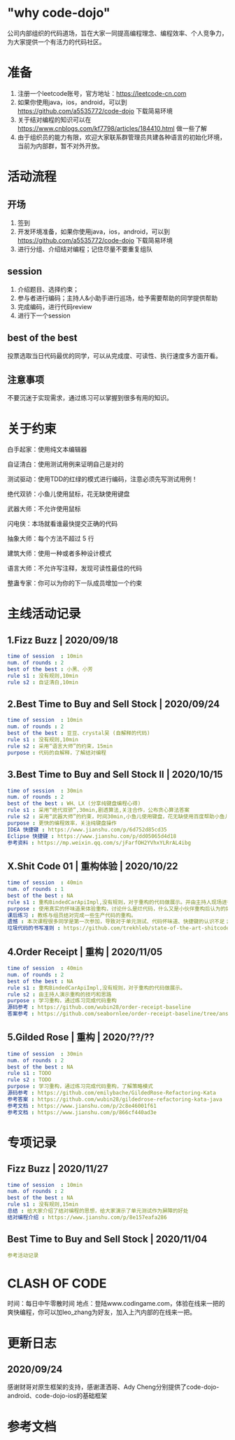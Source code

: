 ﻿# "why code-dojo"

公司内部组织的代码道场，旨在大家一同提高编程理念、编程效率、个人竞争力，为大家提供一个有活力的代码社区。



# 准备

1. 注册一个leetcode账号，官方地址：https://leetcode-cn.com
2. 如果你使用java，ios，android，可以到 https://github.com/a5535772/code-dojo 下载简易环境
3. 关于结对编程的知识可以在 https://www.cnblogs.com/kf7798/articles/184410.html 做一些了解
4. 由于组织员的能力有限，欢迎大家联系群管理员共建各种语言的初始化环境，当前为内部群，暂不对外开放。
   





# 活动流程

## 开场

1. 签到
2. 开发环境准备，如果你使用java，ios，android，可以到 https://github.com/a5535772/code-dojo 下载简易环境
3. 进行分组、介绍结对编程；记住尽量不要重复组队



## session

1. 介绍题目、选择约束；
2. 参与者进行编码；主持人&小助手进行巡场，给予需要帮助的同学提供帮助
3. 完成编码，进行代码review
4. 进行下一个session



## best of the best

投票选取当日代码最优的同学，可以从完成度、可读性、执行速度多方面开看。



## 注意事项

不要沉迷于实现需求，通过练习可以掌握到很多有用的知识。



# 关于约束

白手起家：使用纯文本编辑器

自证清白：使用测试用例来证明自己是对的

测试驱动：使用TDD的红绿的模式进行编码，注意必须先写测试用例！

绝代双骄：小鱼儿使用鼠标，花无缺使用键盘

武器大师：不允许使用鼠标

闪电侠：本场就看谁最快提交正确的代码

抽象大师：每个方法不超过 5 行

建筑大师：使用一种或者多种设计模式

语言大师：不允许写注释，发现可读性最佳的代码

整蛊专家：你可以为你的下一队成员增加一个约束



# 主线活动记录

## 1.Fizz Buzz | 2020/09/18

```yaml
time of session  : 10min
num. of rounds : 2
best of the best : 小黑、小芳
rule s1 : 没有规则,10min
rule s2 : 自证清白,10min
```



## 2.Best Time to Buy and Sell Stock | 2020/09/24

```yaml
time of session  : 10min
num. of rounds : 2
best of the best : 豆豆、crystal吴 (自解释的代码)
rule s1 : 没有规则,10min
rule s2 : 采用“语言大师”的约束，15min
purpose : 代码的自解释，了解结对编程
```



## 3.Best Time to Buy and Sell Stock II | 2020/10/15

```yaml
time of session  : 30min
num. of rounds : 2
best of the best : WH、LX (分享纯键盘编程心得)
rule s1 : 采用“绝代双骄”,30min,剧透算法,关注合作，公布贪心算法答案
rule s2 : 采用“武器大师”的约束，时间30min,小鱼儿使用键盘，花无缺使用百度帮助小鱼儿，关注纯键盘操作
purpose : 更快的编程效率，关注纯键盘操作
IDEA 快捷键 : https://www.jianshu.com/p/6d752d85cd35
Eclipse 快捷键 : https://www.jianshu.com/p/dd05065d4d18
参考资料 : https://mp.weixin.qq.com/s/jFarfOH2YVhxYLRrAL4ibg
```



## X.Shit Code 01 | 重构体验 | 2020/10/22

```yaml
time of session  : 40min
num. of rounds : 1
best of the best : NA
rule s1 : 重构BindedCarApiImpl,没有规则，对于重构的代码做展示。并由主持人现场进行重构的演示。
purpose : 使用真实的怀味道来体验重构，讨论什么是烂代码，什么又是小伙伴重构后认为的好代码。
课后练习 : 教练与组员结对完成一些生产代码的重构。
遗憾 : 本次课程很多同学是第一次参加，导致对于单元测试、代码怀味道、快捷键的认识不足；
垃圾代码的书写准则 : https://github.com/trekhleb/state-of-the-art-shitcode/blob/master/README.zh-CN.md
```



## 4.Order Receipt | 重构 | 2020/11/05

```yaml
time of session  : 40min
num. of rounds : 2
best of the best : NA
rule s1 : 重构BindedCarApiImpl,没有规则，对于重构的代码做展示。
rule s2 : 由主持人演示重构的技巧和思路
purpose : 学习重构，通过练习完成代码重构
源码参考 : https://github.com/wubin28/order-receipt-baseline
答案参考 : https://github.com/seabornlee/order-receipt-baseline/tree/answer
```



## 5.Gilded Rose | 重构 | 2020/??/??

```yaml
time of session  : 30min
num. of rounds : 2
best of the best : NA
rule s1 : TODO
rule s2 : TODO
purpose : 学习重构，通过练习完成代码重构，了解策略模式
源码参考 : https://github.com/emilybache/GildedRose-Refactoring-Kata
参考答案 : https://github.com/wubin28/gildedrose-refactoring-kata-java
参考文档 : https://www.jianshu.com/p/2c8e46001f61
参考文档 : https://www.jianshu.com/p/866cf440ad3e
```





# 专项记录

## Fizz Buzz | 2020/11/27

```yaml
time of session  : 10min
num. of rounds : 2
best of the best : NA
rule s1 : 没有规则,15min
总结 : 给大家介绍了结对编程的思想，给大家演示了单元测试作为屏障的好处
结对编程介绍 : https://www.jianshu.com/p/8e157eafa286
```



## Best Time to Buy and Sell Stock | 2020/11/04

```yaml
参考活动记录
```







# CLASH OF CODE

时间：每日中午零散时间
地点：登陆www.codingame.com，体验在线来一把的爽快编程，你可以加leo_zhang为好友，加入上汽内部的在线来一把。



# 更新日志

## 2020/09/24

感谢财哥对原生框架的支持，感谢潇洒哥、Ady Cheng分别提供了code-dojo-android、code-dojo-ios的基础框架





# 参考文档



[四巨头23种设计模式的意图]: https://www.jianshu.com/p/da8712663542
[Bobby Johnson(教练手册源码提供者)]: https://github.com/NotMyself
[Emily Bache]: https://github.com/emilybache


